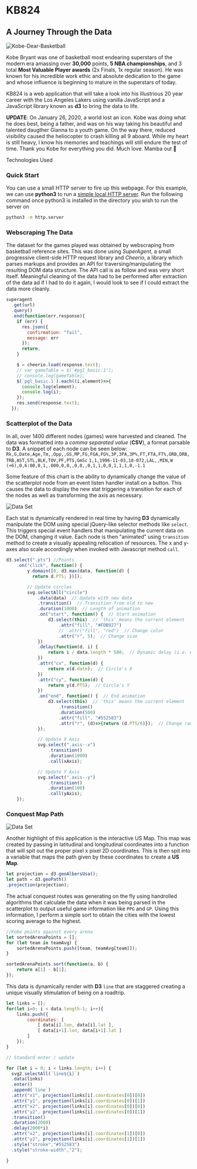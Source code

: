 # KB824
## A Journey Through the Data

![Kobe-Dear-Basketball](https://raw.githubusercontent.com/GreenRabite/KB824/master/app/assets/images/other_images/dear.jpg)

Kobe Bryant was one of basketball most endearing superstars of the modern era amassing over **30,000** points, **5 NBA championships**, and 3 total **Most Valuable Player awards** (2x Finals, 1x regular season). He was known for his incredible work ethic and absolute dedication to the game and whose influence is beginning to mature in the superstars of today.

KB824 is a web application that will take a look into his illustrious 20 year career with the Los Angeles Lakers using vanilla JavaScript and a JavaScript library known as **d3** to bring the data to life.

**UPDATE**: On January 26, 2020, a world lost an icon. Kobe was doing what he does best, being a father, and was on his way taking his beautiful and talented daugther Gianna to a youth game. On the way there, reduced visibility caused the heliocopter to crash killing all 9 aboard. While my heart is still heavy, I know his memories and teachings will still endure the test of time. Thank you Kobe for everything you did. Much love. Mamba out 🎤 

Technologies Used

### Quick Start

You can use a small HTTP server to fire up this webpage. For this example, we can use **python3** to run a [simple local HTTP server](https://developer.mozilla.org/en-US/docs/Learn/Common_questions/set_up_a_local_testing_server). Run the following command once python3 is installed in the directory you wish to run the server on

```bash
python3 -m http.server
```

### Webscraping The Data

The dataset for the games played was obtained by webscraping from basketball reference sites. This was done using *SuperAgent*, a small progressive client-side HTTP request library and *Cheerio*, a library which parses markups and provides an API for traversing/manipulating the resulting DOM data structure. The API call is as follow and was very short itself. Meaningful cleaning of the data had to be performed after extraction of the data ad if I had to do it again, I would look to see if I could extract the data more cleanly.
```javascript
superagent
  .get(url)
  .query()
  .end(function(err,response){
    if (err) {
      res.json({
        confirmation: "fail",
        message: err
      });
      return;
    }

    $ = cheerio.load(response.text);
    // var gameTable = $('#pgl_basic.1');
    // console.log(gameTable);
    $(`pgl_basic.1`).each((i,element)=>{
      console.log(element);
      console.log(i);
    });
    res.send(response.text);
  });
  ```

### Scatterplot of the Data

In all, over 1400 different nodes (games) were harvested and cleaned. The data was formatted into a *comma separated value* (**CSV**), a format parsable to **D3**.  A snippet of each node can be seen below:
`Rk,G,Date,Age,Tm,,Opp,,GS,MP,FG,FGA,FG%,3P,3PA,3P%,FT,FTA,FT%,ORB,DRB,TRB,AST,STL,BLK,TOV,PF,PTS,GmSc`
`1,1,1996-11-03,18-072,LAL,,MIN,W (+6),0,6:00,0,1,.000,0,0,,0,0,,0,1,1,0,0,1,1,1,0,-1.1`

Some feature of this chart is the ability to dynamically change the value of the scatterplot node from an event listen handler install on a button. This causes the data to display the new stat triggering a transition for each of the nodes as well as transforming the axis as necessary.

![Data Set](https://raw.githubusercontent.com/GreenRabite/KB824/master/app/assets/gifs/main-chart.gif)

Each stat is dynamically rendered in real time by having  **D3** dynamically manipulate the DOM using special jQuery-like selector methods like `select`. This triggers special event handlers that manipulating the current data on the DOM, changing it value. Each node is then "animated" using `transition` method to create a visually appealing rellocation of resources. The x and y-axes also scale accordingly when invoked with Javascript method `call`.

```javascript
d3.select(".pts") //Points
    .on("click", function() {
        y.domain([0, d3.max(data, function(d) {
          return d.PTS; })]);

        // Update circles
        svg.selectAll("circle")
            .data(data)  // Update with new data
            .transition()  // Transition from old to new
            .duration(1000)  // Length of animation
            .on("start", function() {  // Start animation
                d3.select(this)  // 'this' means the current element
                    .attr("fill", "#FDB927")
                    // .attr("fill", "red")  // Change color
                    .attr("r", 5);  // Change size
            })
            .delay(function(d, i) {
                return i / data.length * 500;  // Dynamic delay (i.e. each item delays a little longer)
            })
            .attr("cx", function(d) {
                return x(d.date);  // Circle's X
            })
            .attr("cy", function(d) {
                return y(d.PTS);  // Circle's Y
            })
            .on("end", function() {  // End animation
                d3.select(this)  // 'this' means the current element
                    .transition()
                    .duration(500)
                    .attr("fill", "#552583")
                    .attr("r", (d)=>{return (d.PTS/6)});  // Change radius
            });

            // Update X Axis
            svg.select(".axis--x")
                .transition()
                .duration(1000)
                .call(xAxis);

            // Update Y Axis
            svg.select(".axis--y")
                .transition()
                .duration(100)
                .call(yAxis);
    });
```

### Conquest Map Path

![Data Set](https://github.com/GreenRabite/KB824/blob/master/app/assets/gifs/kobe_conquest.gif?raw=true)

Another highlight of this application is the interactive US Map. This map was created by passing in latitudinal and longitudinal coordinates into a function that will spit out the proper pixel x pixel 2D coordinates. This is then spit into a variable that maps the path given by these coordinates to create a **US Map**.

```javascript
let projection = d3.geoAlbersUsa();
let path = d3.geoPath()
.projection(projection);
```
The actual conquest routes was generating on the fly using handrolled algorithms that calculate the data when it was being parsed in the scatterplot to output useful game information like `PPG` and `GP`. Using this information, I perform a simple sort to obtain the cities with the lowest scoring average to the highest.

```javascript
//Kobe points against every arena
let sortedArenaPoints = [];
for (let team in teamAvg) {
    sortedArenaPoints.push([team, teamAvg[team]]);
}

sortedArenaPoints.sort(function(a, b) {
    return a[1] - b[1];
});
```

This data is dynamically render with **D3** `line` that are staggered creating a unique visually stimulation of being on a roadtrip.

```javascript
let links = [];
for(let i=0; i < data.length-1; i++){
    links.push({
        coordinates: [
            [ data[i].lon, data[i].lat ],
            [ data[i+1].lon, data[i+1].lat ]
        ]
    });
}

// Standard enter / update

for (let i = 0; i < links.length; i++) {
  svg2.selectAll(`line${i}`)
  .data(links)
  .enter()
  .append(`line`)
  .attr("x1", projection(links[i].coordinates[0])[0])
  .attr("y1", projection(links[i].coordinates[0])[1])
  .attr("x2", projection(links[i].coordinates[0])[0])
  .attr("y2", projection(links[i].coordinates[0])[1])
  .transition()
  .duration(2000)
  .delay(2000*i)
  .attr("x2", projection(links[i].coordinates[1])[0])
  .attr("y2", projection(links[i].coordinates[1])[1])
  .style("stroke","#552583")
  .style("stroke-width","2");

}
```
